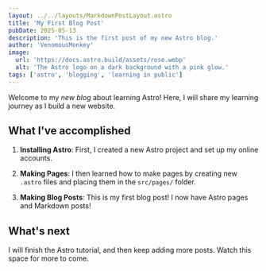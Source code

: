 ```yaml
---
layout: ../../layouts/MarkdownPostLayout.astro
title: 'My First Blog Post'
pubDate: 2025-05-13
description: 'This is the first post of my new Astro blog.'
author: 'VenomousMonkey'
image:
  url: 'https://docs.astro.build/assets/rose.webp'
  alt: 'The Astro logo on a dark background with a pink glow.'
tags: ['astro', 'blogging', 'learning in public']
---
```


Welcome to my _new blog_ about learning Astro! Here, I will share my learning journey as I build a new website.

## What I've accomplished

1. **Installing Astro**: First, I created a new Astro project and set up my online accounts.

2. **Making Pages**: I then learned how to make pages by creating new `.astro` files and placing them in the `src/pages/` folder.

3. **Making Blog Posts**: This is my first blog post! I now have Astro pages and Markdown posts!

## What's next

I will finish the Astro tutorial, and then keep adding more posts. Watch this space for more to come.
